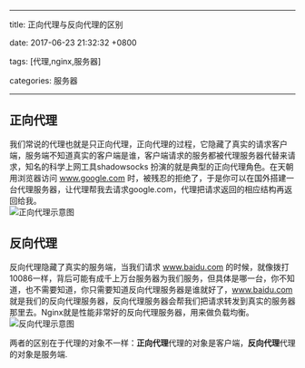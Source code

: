 
---

title: 正向代理与反向代理的区别

date: 2017-06-23 21:32:32 +0800

tags: [代理,nginx,服务器]

categories: 服务器


---

<a name="KUGNj"></a>
## 正向代理
我们常说的代理也就是只正向代理，正向代理的过程，它隐藏了真实的请求客户端，服务端不知道真实的客户端是谁，客户端请求的服务都被代理服务器代替来请求，知名的科学上网工具shadowsocks 扮演的就是典型的正向代理角色。在天朝用浏览器访问 www.google.com 时，被残忍的拒绝了，于是你可以在国外搭建一台代理服务器，让代理帮我去请求google.com，代理把请求返回的相应结构再返回给我。<br />![正向代理示意图](https://cdn.nlark.com/yuque/0/2019/png/352947/1561297062673-ddfaf3eb-664c-43af-b682-bf5f18cb86ea.png#align=left&display=inline&height=288&name=image.png&originHeight=360&originWidth=668&size=133497&status=done&width=534.4)
<a name="Rxm23"></a>
## 反向代理
反向代理隐藏了真实的服务端，当我们请求 www.baidu.com 的时候，就像拨打10086一样，背后可能有成千上万台服务器为我们服务，但具体是哪一台，你不知道，也不需要知道，你只需要知道反向代理服务器是谁就好了，www.baidu.com 就是我们的反向代理服务器，反向代理服务器会帮我们把请求转发到真实的服务器那里去。Nginx就是性能非常好的反向代理服务器，用来做负载均衡。<br />![反向代理示意图](https://cdn.nlark.com/yuque/0/2019/png/352947/1561297124107-13bf5ac3-e9e1-4a38-8676-76e9cfb0c8b9.png#align=left&display=inline&height=311&name=image.png&originHeight=389&originWidth=462&size=106538&status=done&width=369.6)

两者的区别在于代理的对象不一样：**正向代理**代理的对象是客户端，**反向代理**代理的对象是服务端.

